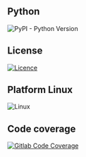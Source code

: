 ## Python
![PyPI - Python Version](https://img.shields.io/pypi/pyversions/:packageName)

## License
[![Licence](https://img.shields.io/github/license/Ileriayo/markdown-badges?style=for-the-badge)](./LICENSE)

## Platform Linux
![Linux](https://img.shields.io/badge/Linux-FCC624?style=for-the-badge&logo=linux&logoColor=black)

## Code coverage
[![Gitlab Code Coverage](https://img.shields.io/gitlab/pipeline-coverage/:project)](https://img.shields.io/codacy/coverage/:projectId)
